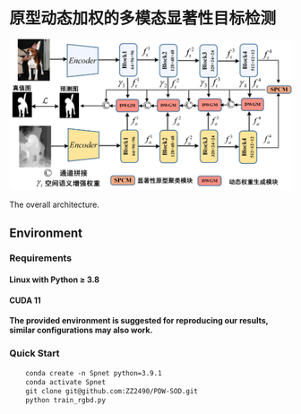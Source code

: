 # 原型动态加权的多模态显著性目标检测
![f1](总体框架1.jpg)

The overall architecture.
## Environment
### Requirements
#### Linux with Python ≥ 3.8
#### CUDA 11
#### The provided environment is suggested for reproducing our results, similar configurations may also work.
### Quick Start
```
    conda create -n Spnet python=3.9.1
    conda activate Spnet
    git clone git@github.com:ZZ2490/PDW-SOD.git
    python train_rgbd.py
```
